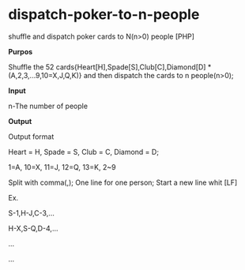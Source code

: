 # dispatch-poker-to-n-people
shuffle and dispatch poker cards to N(n>0) people [PHP]

**Purpos**

Shuffle the 52 cards{Heart[H],Spade[S],Club[C],Diamond[D] * (A,2,3,...9,10=X,J,Q,K)} and then dispatch the cards to n people(n>0);

**Input**

n-The number of people

**Output**

Output format

Heart = H, Spade = S, Club = C, Diamond = D;

1=A, 10=X, 11=J, 12=Q, 13=K, 2~9

Split with comma(,); One line for one person; Start a new line whit [LF]

Ex.

S-1,H-J,C-3,...

H-X,S-Q,D-4,...

...

...
